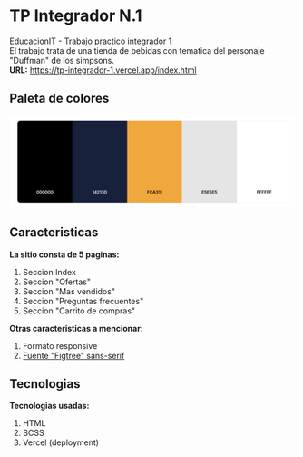 # TP Integrador N.1
EducacionIT - Trabajo practico integrador 1 <br>
El trabajo trata de una tienda de bebidas con tematica del personaje "Duffman" de los simpsons.<br>
**URL:** https://tp-integrador-1.vercel.app/index.html

## Paleta de colores
<img src="https://github.com/RataRabiosa/TP-Integrador-1/blob/main/dist/img/paleta.png?raw=true">

## Caracteristicas
**La sitio consta de 5 paginas:**
1. Seccion Index
2. Seccion "Ofertas"
3. Seccion "Mas vendidos"
4. Seccion "Preguntas frecuentes"
5. Seccion "Carrito de compras"

**Otras caracteristicas a mencionar**:
1. Formato responsive
2. [Fuente "Figtree" sans-serif](https://fonts.google.com/specimen/Figtree)

   
## Tecnologias
**Tecnologias usadas:**
1. HTML
2. SCSS
3. Vercel (deployment)
